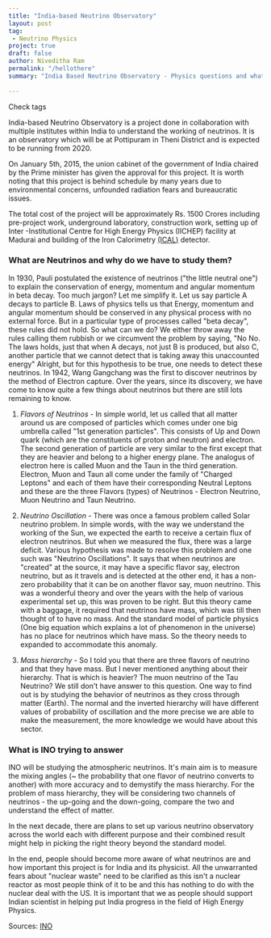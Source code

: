```yaml
---
title: "India-based Neutrino Observatory"
layout: post
tag: 
 - Neutrino Physics
project: true
draft: false
author: Niveditha Ram
permalink: "/hellothere"
summary: "India Based Neutrino Observatory - Physics questions and what the observatory is trying to achieve"
 
---
```


Check tags

India-based Neutrino Observatory is a project done in collaboration with multiple institutes within India to understand the working of neutrinos. It is an observatory which will be at Pottipuram in Theni District and is expected to be running from 2020.

On January 5th, 2015, the union cabinet of the government of India chaired by the Prime minister has given the approval for this project. It is worth noting that this project is behind schedule by many years due to environmental concerns, unfounded radiation fears and bureaucratic issues. 

The total cost of the project will be approximately Rs. 1500 Crores including pre-project work, underground laboratory, construction work, setting up of Inter -Institutional Centre for High Energy Physics (IICHEP) facility at Madurai and building of the Iron Calorimetry [(ICAL)](https://arxiv.org/pdf/1505.07380.pdf) detector. 

### What are Neutrinos and why do we have to study them?

In 1930, Pauli postulated the existence of neutrinos ("the little neutral one") to explain the conservation of energy, momentum and angular momentum in beta decay. 
Too much jargon? Let me simplify it. 
Let us say particle A decays to particle B. Laws of physics tells us that Energy, momentum and angular momentum should be conserved in any physical process with no external force. But in a particular type of processes called "beta decay", these rules did not hold. So what can we do? We either throw away the rules calling them rubbish or we circumvent the problem by saying, "No No. The laws holds, just that when A decays, not just B is produced, but also C, another particle that we cannot detect that is taking away this unaccounted energy"
Alright, but for this hypothesis to be true, one needs to detect these neutrinos. In 1942, Wang Gangchang was the first to discover neutrinos by the method of Electron capture. 
Over the years, since its discovery, we have come to know quite a few things about neutrinos but there are still lots remaining to know. 

1) *Flavors of Neutrinos* - In simple world, let us called that all matter around us are composed of particles which comes under one big umbrella called "1st generation particles". This consists of Up and Down quark (which are the constituents of proton and neutron) and electron. The second generation of particle are very similar to the first except that they are heavier and belong to a higher energy plane. The analogus of electron here is called Muon and the Taun in the third generation. Electron, Muon and Taun all come under the family of "Charged Leptons" and each of them have their corresponding Neutral Leptons and these are the three Flavors (types) of Neutrinos - Electron Neutrino, Muon Neutrino and Taun Neutrino.  

2) *Neutrino Oscillation* - There was once a famous problem called Solar neutrino problem. In simple words, with the way we understand the working of the Sun, we expected the earth to receive a certain flux of electron neutrinos. But when we measured the flux, there was a large deficit. Various hypothesis was made to resolve this problem and one such was "Neutrino Oscillations". It says that when neutrinos are "created" at the source, it may have a specific flavor say, electron neutrino, but as it travels and is detected at the other end, it has a non-zero probability that it can be on another flavor say,  muon neutrino. This was a wonderful theory and over the years with the help of various experimental set up, this was proven to be right. But this theory came with a baggage, it required that neutrinos have mass, which was till then thought of to have no mass. And the standard model of particle physics (One big equation which explains a lot of phenomenon in the universe) has no place for neutrinos which have mass. So the theory needs to expanded to accommodate this anomaly. 

3) *Mass hierarchy* - So I told you that there are three flavors of neutrino and that they have mass. But I never mentioned anything about their hierarchy. That is which is heavier? The muon neutrino of the Tau Neutrino? We still don't have answer to this question. One way to find out is by studying the behavior of neutrinos as they cross through matter (Earth). The normal and the inverted hierarchy will have different values of probability of oscillation and the more precise we are able to make the measurement, the more knowledge we would have about this sector. 

### What is INO trying to answer

INO will be studying the atmospheric neutrinos. It's main aim is to measure the mixing angles (~ the probability that one flavor of neutrino converts to another) with more accuracy and to demystify the mass hierarchy. 
For the problem of mass hierarchy, they will be considering two channels of neutrinos - the up-going and the down-going, compare the two and understand the effect of matter.


  


In the next decade, there are plans to set up various neutrino observatory across the world each with different purpose and their combined result might help in picking the right theory beyond the standard model. 

In the end, people should become more aware of what neutrinos are and how important this project is for India and its physicist. All the unwarranted fears about "nuclear waste" need to be clarified as this isn't a nuclear reactor as most people think of it to be and this has nothing to do with the nuclear deal with the US. It is important that we as people should support Indian scientist in helping put India progress in the field of  High Energy Physics. 

Sources:
[INO](http://www.ino.tifr.res.in/ino/) 